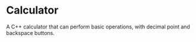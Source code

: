 # Calculator
A C++ calculator that can perform basic operations, with decimal point and backspace buttons.
